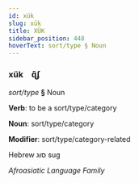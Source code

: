 ```yaml
---
id: xük
slug: xük
title: XÜK
sidebar_position: 448
hoverText: sort/type § Noun
---
```


### xük&emsp;<span kind="abugida">ɋ̑ʄ</span>

*sort/type* **§** Noun

**Verb**: to be a sort/type/category

**Noun**: sort/type/category

**Modifier**: sort/type/category-related

Hebrew סוּג sug 

*Afroasiatic Language Family*